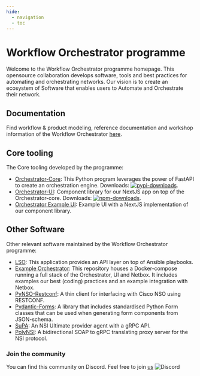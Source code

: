 ```yaml
---
hide:
  - navigation
  - toc
---
```

# Workflow Orchestrator programme
Welcome to the Workflow Orchestrator programme homepage. This opensource collaboration develops software, tools and best practices for automating and orchestrating networks. Our vision is to create an ecosystem of Software that enables users to Automate and Orchestrate their network.

## Documentation
Find workflow & product modeling, reference documentation and workshop information of the Workflow Orchestrator [here](https://workfloworchestrator.org/orchestrator-core).


## Core tooling
The Core tooling developed by the programme:

- [Orchestrator-Core](https://github.com/workfloworchestrator/orchestrator-core): This Python program leverages the power of FastAPI to create an orchestration engine. Downloads: 
[![pypi-downloads](https://static.pepy.tech/badge/orchestrator-core)](https://pepy.tech/project/orchestrator-core).
- [Orchestrator-UI](https://github.com/workfloworchestrator/orchestrator-ui-library): Component library for our NextJS 
app on top of the Orchestrator-core. Downloads: 
[![npm-downloads](https://img.shields.io/npm/dt/%40orchestrator-ui%2Forchestrator-ui-components)](https://github.com/workfloworchestrator/orchestrator-ui-library).
- [Orchestrator Example UI](https://github.com/workfloworchestrator/example-orchestrator-ui/): Example UI with a NextJS 
implementation of our component library. 

## Other Software
Other relevant software maintained by the Workflow Orchestrator programme:

- [LSO](https://workfloworchestrator.org/lso): This application provides an API layer on top of Ansible playbooks.
- [Example Orchestrator](https://github.com/workfloworchestrator/example-orchestrator): This repository houses a 
Docker-compose running a full stack of the Orchestrator, UI and Netbox. It includes examples our best (coding) practices
and an example integration with Netbox.
- [PyNSO-Restconf](https://workfloworchestrator.org/pynso-restconf): A thin client for interfacing with Cisco NSO using 
RESTCONF.
- [Pydantic-Forms](https://github.com/workfloworchestrator/pydantic-forms): A library that includes standardised Python 
Form classes that can be used when generating form components from JSON-schema.
- [SuPA](https://workfloworchestrator.org/SuPA): An NSI Ultimate provider agent with a gRPC API.
- [PolyNSI](https://github.com/workfloworchestrator/polynsi): A bidirectional SOAP to gRPC translating proxy server for the NSI protocol.

### Join the community
You can find this community on Discord. Feel free to join [us](https://discord.gg/KNgF6gE8) ![Discord](https://img.shields.io/discord/1295834294270558280?style=flat&logo=discord&label=discord&link=https%3A%2F%2Fdiscord.gg%2FKNgF6gE8)